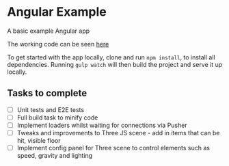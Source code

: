 # Angular Example

A basic example Angular app

The working code can be seen [here](http://angular-example.andylaw.info)

To get started with the app locally, clone and run `npm install`, to install all dependencies. Running `gulp watch` will then build the project and serve it up locally.

## Tasks to complete
- [ ] Unit tests and E2E tests
- [ ] Full build task to minify code
- [ ] Implement loaders whilst waiting for connections via Pusher
- [ ] Tweaks and improvements to Three JS scene - add in items that can be hit, visible floor
- [ ] Implement config panel for Three scene to control elements such as speed, gravity and lighting